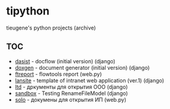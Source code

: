 # tipython

tieugene's python projects (archive)

## TOC

- [dasist](dasist) - docflow (initial version) (django)
- [doxgen](doxgen) - document generator (initial version) (django)
- [ftreport](ftreport) - flowtools report (web.py)
- [lansite](lansite) - template of intranet web application (ver.1) (django)
- [ltd](ltd) - дркументы для открытия ООО (django)
- [sandbox](sandbox) - Testing RenameFileModel (django)
- [solo](solo) - докумены для открытия ИП (web.py)
